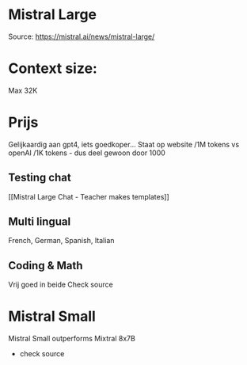 # Mistral Large
Source:
https://mistral.ai/news/mistral-large/

# Context size:
Max 32K

# Prijs
Gelijkaardig aan gpt4, iets goedkoper...
Staat op website /1M tokens vs openAI /1K tokens
	- dus deel gewoon door 1000

## Testing chat
[[Mistral Large Chat - Teacher makes templates]]

## Multi lingual
French, German, Spanish, Italian

## Coding & Math
Vrij goed in beide
Check source



# Mistral Small
Mistral Small outperforms Mixtral 8x7B
- check source
